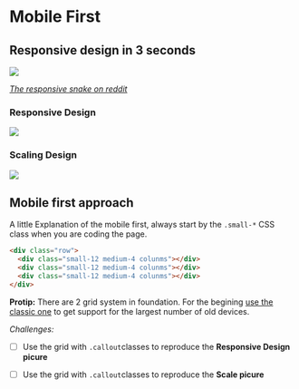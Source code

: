 # Mobile First

## Responsive design in 3 seconds

![](/assets/responsive-snake.png)

[_The responsive snake on reddit_](https://www.reddit.com/r/ProgrammerHumor/comments/5jmdoo/if_this_snake_was_responsive_how_would_it_behave/)

### Responsive Design

![](/assets/responsive.png)

### Scaling Design

![](/assets/scale.png)

## Mobile first approach

A little Explanation of the mobile first, always start by the `.small-*` CSS class when you are coding the page.

~~~html
<div class="row">  
  <div class="small-12 medium-4 colunms"></div>  
  <div class="small-12 medium-4 colunms"></div>  
  <div class="small-12 medium-4 colunms"></div>  
</div>
~~~

**Protip:** There are 2 grid system in foundation. For the begining [use the classic one](http://foundation.zurb.com/sites/docs/grid.html) to get support for the largest number of old devices.

_Challenges:_

* [ ] Use the grid with `.callout`classes to reproduce the **Responsive Design picure**
* [ ] Use the grid with `.callout`classes to reproduce the **Scale picure**



